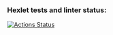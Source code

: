 ### Hexlet tests and linter status:
[![Actions Status](https://github.com/Artem-Perminov/frontend-project-11/workflows/hexlet-check/badge.svg)](https://github.com/Artem-Perminov/frontend-project-11/actions)